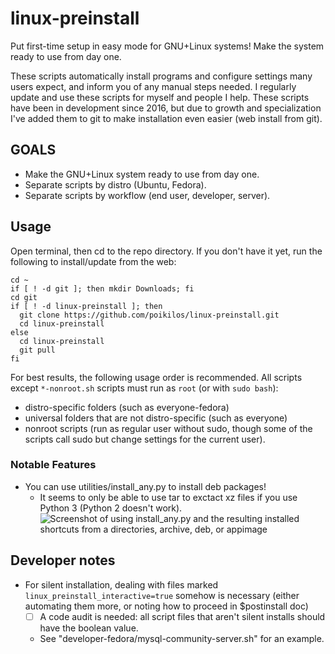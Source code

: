 # linux-preinstall
Put first-time setup in easy mode for GNU+Linux systems! Make the system ready to use from day one.

These scripts automatically install programs and configure settings many users expect, and inform you of any manual steps needed. I regularly update and use these scripts for myself and people I help. These scripts have been in development since 2016, but due to growth and specialization I've added them to git to make installation even easier (web install from git).

## GOALS
* Make the GNU+Linux system ready to use from day one.
* Separate scripts by distro (Ubuntu, Fedora).
* Separate scripts by workflow (end user, developer, server).

## Usage
Open terminal, then cd to the repo directory. If you don't have it yet,
run the following to install/update from the web:
```
cd ~
if [ ! -d git ]; then mkdir Downloads; fi
cd git
if [ ! -d linux-preinstall ]; then
  git clone https://github.com/poikilos/linux-preinstall.git
  cd linux-preinstall
else
  cd linux-preinstall
  git pull
fi
```
For best results, the following usage order is recommended. All scripts
except `*-nonroot.sh` scripts must run as `root` (or with `sudo bash`):
* distro-specific folders (such as everyone-fedora)
* universal folders that are not distro-specific (such as everyone)
* nonroot scripts (run as regular user without sudo, though some of the
  scripts call sudo but change settings for the current user).

### Notable Features
* You can use utilities/install_any.py to install deb packages!
  - It seems to only be able to use tar to exctact xz files if you use
    Python 3 (Python 2 doesn't work).
![Screenshot of using install_any.py and the resulting installed
shortcuts from a directories, archive, deb, or appimage](media/screenshot-install_any.jpg)


## Developer notes
* For silent installation, dealing with files marked
  `linux_preinstall_interactive=true` somehow is necessary (either
  automating them more, or noting how to proceed in $postinstall doc)
  - [ ] A code audit is needed: all script files that aren't silent
    installs should have the boolean value.
  - See "developer-fedora/mysql-community-server.sh" for an example.
